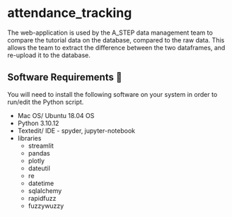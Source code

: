 # attendance_tracking

The web-application is used by the A_STEP data management team to compare the tutorial data on the database, compared to the raw data. This allows the team to extract the difference between the two dataframes, and re-upload it to the database.

## Software Requirements 🔌
You will need to install the following software on your system in order to run/edit the Python script.
* Mac OS/ Ubuntu 18.04 OS
* Python 3.10.12
* Textedit/ IDE - spyder, jupyter-notebook
* libraries
  * streamlit
  * pandas
  * plotly
  * dateutil
  * re
  * datetime
  * sqlalchemy
  * rapidfuzz
  * fuzzywuzzy
